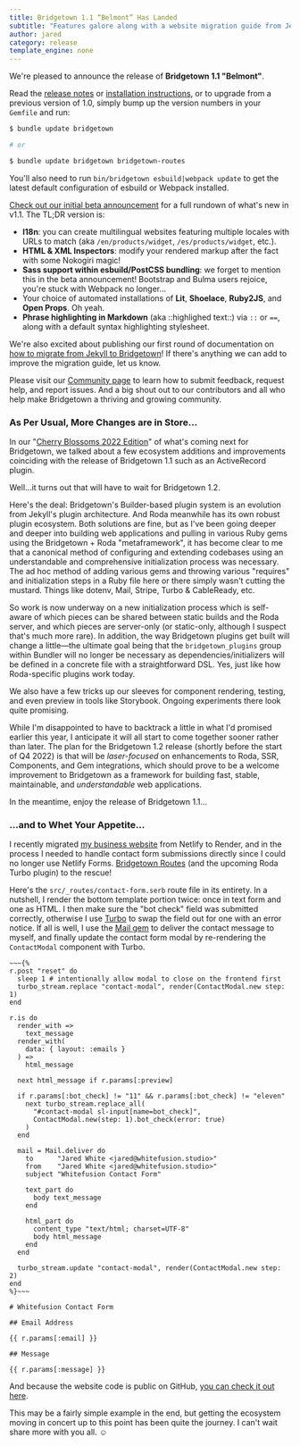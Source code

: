 ```yaml
---
title: Bridgetown 1.1 “Belmont” Has Landed
subtitle: "Features galore along with a website migration guide from Jekyll. And stay tuned for a server-centric follow-up release later this year."
author: jared
category: release
template_engine: none
---
```


We're pleased to announce the release of **Bridgetown 1.1 "Belmont"**.

Read the [release notes](https://github.com/bridgetownrb/bridgetown/releases/tag/v1.1.0) or [installation instructions](/docs/installation), or to upgrade from a previous version of 1.0, simply bump up the version numbers in your `Gemfile` and run:

```sh
$ bundle update bridgetown

# or

$ bundle update bridgetown bridgetown-routes
```

You'll also need to run `bin/bridgetown esbuild|webpack update` to get the latest default configuration of esbuild or Webpack installed.

[Check out our initial beta announcement](/release/welcome-to-belmont-1.1-beta/) for a full rundown of what's new in v1.1. The TL;DR version is:

* **I18n**: you can create multilingual websites featuring multiple locales with URLs to match (aka `/en/products/widget`, `/es/products/widget`, etc.).
* **HTML & XML Inspectors**: modify your rendered markup after the fact with some Nokogiri magic!
* **Sass support within esbuild/PostCSS bundling**: we forget to mention this in the beta announcement! Bootstrap and Bulma users rejoice, you're stuck with Webpack no longer…
* Your choice of automated installations of **Lit**, **Shoelace**, **Ruby2JS**, and **Open Props**. Oh yeah.
* **Phrase highlighting in Markdown** (aka ::highlighed text::) via `::` or `==`, along with a default syntax highlighting stylesheet.

We're also excited about publishing our first round of documentation on [how to migrate from Jekyll to Bridgetown](/docs/migrating-from)! If there's anything we can add to improve the migration guide, let us know.

Please visit our [Community page](/community) to learn how to submit feedback, request help, and report issues. And a big shout out to our contributors and all who help make Bridgetown a thriving and growing community.

### As Per Usual, More Changes are in Store…

In our "[Cherry Blossoms 2022 Edition](/future/whats-next-cherry-blossoms-edition/)" of what's coming next for Bridgetown, we talked about a few ecosystem additions and improvements coinciding with the release of Bridgetown 1.1 such as an ActiveRecord plugin.

Well…it turns out that will have to wait for Bridgetown 1.2.

Here's the deal: Bridgetown's Builder-based plugin system is an evolution from Jekyll's plugin architecture. And Roda meanwhile has its own robust plugin ecosystem. Both solutions are fine, but as I've been going deeper and deeper into building web applications and pulling in various Ruby gems using the Bridgetown + Roda "metaframework", it has become clear to me that a canonical method of configuring and extending codebases using an understandable and comprehensive initialization process was necessary. The ad hoc method of adding various gems and throwing various "requires" and initialization steps in a Ruby file here or there simply wasn't cutting the mustard. Things like dotenv, Mail, Stripe, Turbo & CableReady, etc.

So work is now underway on a new initialization process which is self-aware of which pieces can be shared between static builds and the Roda server, and which pieces are server-only (or static-only, although I suspect that's much more rare). In addition, the way Bridgetown plugins get built will change a little—the ultimate goal being that the `bridgetown_plugins` group within Bundler will no longer be necessary as dependencies/initializers will be defined in a concrete file with a straightforward DSL. Yes, just like how Roda-specific plugins work today.

We also have a few tricks up our sleeves for component rendering, testing, and even preview in tools like Storybook. Ongoing experiments there look quite promising.

While I'm disappointed to have to backtrack a little in what I'd promised earlier this year, I anticipate it will all start to come together sooner rather than later. The plan for the Bridgetown 1.2 release (shortly before the start of Q4 2022) is that will be _laser-focused_ on enhancements to Roda, SSR, Components, and Gem integrations, which should prove to be a welcome improvement to Bridgetown as a framework for building fast, stable, maintainable, and _understandable_ web applications.

In the meantime, enjoy the release of Bridgetown 1.1…

### …and to Whet Your Appetite…

I recently migrated [my business website](https://www.whitefusion.studio) from Netlify to Render, and in the process I needed to handle contact form submissions directly since I could no longer use Netlify Forms. [Bridgetown Routes](/docs/routes) (and the upcoming Roda Turbo plugin) to the rescue!

Here's the `src/_routes/contact-form.serb` route file in its entirety. In a nutshell, I render the bottom template portion twice: once in text form and one as HTML. I then make sure the "bot check" field was submitted correctly, otherwise I use [Turbo](https://turbo.hotwired.dev) to swap the field out for one with an error notice. If all is well, I use the [Mail gem](https://github.com/mikel/mail) to deliver the contact message to myself, and finally update the contact form modal by re-rendering the `ContactModal` component with Turbo.

```serb
~~~{%
r.post "reset" do
  sleep 1 # intentionally allow modal to close on the frontend first
  turbo_stream.replace "contact-modal", render(ContactModal.new step: 1)
end

r.is do
  render_with =>
    text_message
  render_with(
    data: { layout: :emails }
  ) =>
    html_message
  
  next html_message if r.params[:preview]

  if r.params[:bot_check] != "11" && r.params[:bot_check] != "eleven"
    next turbo_stream.replace_all(
      "#contact-modal sl-input[name=bot_check]",
      ContactModal.new(step: 1).bot_check(error: true)
    )
  end

  mail = Mail.deliver do
    to      "Jared White <jared@whitefusion.studio>"
    from    "Jared White <jared@whitefusion.studio>"
    subject "Whitefusion Contact Form"

    text_part do
      body text_message
    end

    html_part do
      content_type "text/html; charset=UTF-8"
      body html_message
    end
  end

  turbo_stream.update "contact-modal", render(ContactModal.new step: 2)
end
%}~~~

# Whitefusion Contact Form

## Email Address

{{ r.params[:email] }}

## Message

{{ r.params[:message] }}
```

And because the website code is public on GitHub, [you can check it out here](https://github.com/whitefusionhq/whitefusion.studio/blob/main/src/_routes/contact-form.serb).

This may be a fairly simple example in the end, but getting the ecosystem moving in concert up to this point has been quite the journey. I can't wait share more with you all. ☺️
